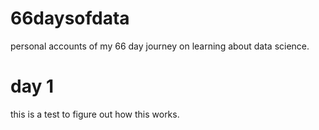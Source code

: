 # 66daysofdata
personal accounts of my 66 day journey on learning about data science. 

# day 1 
this is a test to figure out how this works. 
